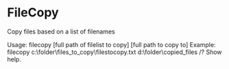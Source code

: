 FileCopy
========

Copy files based on a list of filenames

Usage:   filecopy [full path of filelist to copy] [full path to copy to]
Example: filecopy c:\folder\files_to_copy\filestocopy.txt d:\folder\copied_files
/?       Show help.
